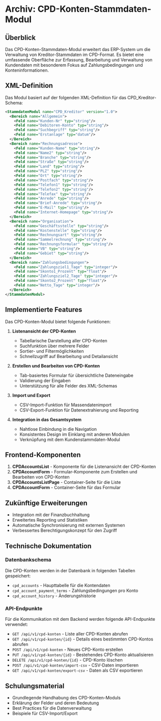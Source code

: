 # Archiv: CPD-Konten-Stammdaten-Modul

## Überblick

Das CPD-Konten-Stammdaten-Modul erweitert das ERP-System um die Verwaltung von Kreditor-Stammdaten im CPD-Format. Es bietet eine umfassende Oberfläche zur Erfassung, Bearbeitung und Verwaltung von Kundendaten mit besonderem Fokus auf Zahlungsbedingungen und Konteninformationen.

## XML-Definition

Das Modul basiert auf der folgenden XML-Definition für das CPD_Kreditor-Schema:

```xml
<StammdatenModul name="CPD_Kreditor" version="1.0">
  <Bereich name="Allgemein">
    <Feld name="Kunden-Nr" typ="string"/>
    <Feld name="Debitoren-Konto" typ="string"/>
    <Feld name="Suchbegriff" typ="string"/>
    <Feld name="Erstanlage" typ="datum"/>
  </Bereich>
  <Bereich name="Rechnungsadresse">
    <Feld name="Kunden-Name" typ="string"/>
    <Feld name="Name2" typ="string"/>
    <Feld name="Branche" typ="string"/>
    <Feld name="Straße" typ="string"/>
    <Feld name="Land" typ="string"/>
    <Feld name="PLZ" typ="string"/>
    <Feld name="Ort" typ="string"/>
    <Feld name="Postfach" typ="string"/>
    <Feld name="Telefon1" typ="string"/>
    <Feld name="Telefon2" typ="string"/>
    <Feld name="Telefax" typ="string"/>
    <Feld name="Anrede" typ="string"/>
    <Feld name="Brief-Anrede" typ="string"/>
    <Feld name="E-Mail" typ="string"/>
    <Feld name="Internet-Homepage" typ="string"/>
  </Bereich>
  <Bereich name="Organisation">
    <Feld name="Geschäftsstelle" typ="string"/>
    <Feld name="Kostenstelle" typ="string"/>
    <Feld name="Rechnungsart" typ="string"/>
    <Feld name="Sammelrechnung" typ="string"/>
    <Feld name="Rechnungsformular" typ="string"/>
    <Feld name="VB" typ="string"/>
    <Feld name="Gebiet" typ="string"/>
  </Bereich>
  <Bereich name="Zahlungsbedingungen">
    <Feld name="Zahlungsziel1_Tage" typ="integer"/>
    <Feld name="Skonto1_Prozent" typ="float"/>
    <Feld name="Zahlungsziel2_Tage" typ="integer"/>
    <Feld name="Skonto2_Prozent" typ="float"/>
    <Feld name="Netto_Tage" typ="integer"/>
  </Bereich>
</StammdatenModul>
```

## Implementierte Features

Das CPD-Konten-Modul bietet folgende Funktionen:

1. **Listenansicht der CPD-Konten**
   - Tabellarische Darstellung aller CPD-Konten
   - Suchfunktion über mehrere Felder
   - Sortier- und Filtermöglichkeiten
   - Schnellzugriff auf Bearbeitung und Detailansicht

2. **Erstellen und Bearbeiten von CPD-Konten**
   - Tab-basiertes Formular für übersichtliche Dateneingabe
   - Validierung der Eingaben
   - Unterstützung für alle Felder des XML-Schemas

3. **Import und Export**
   - CSV-Import-Funktion für Massendatenimport
   - CSV-Export-Funktion für Datenextrahierung und Reporting

4. **Integration in das Gesamtsystem**
   - Nahtlose Einbindung in die Navigation
   - Konsistentes Design im Einklang mit anderen Modulen
   - Verknüpfung mit dem Kundenstammdaten-Modul

## Frontend-Komponenten

1. **CPDAccountsList** - Komponente für die Listenansicht der CPD-Konten
2. **CPDAccountForm** - Formular-Komponente zum Erstellen und Bearbeiten von CPD-Konten
3. **CPDAccountsListPage** - Container-Seite für die Liste
4. **CPDAccountForm** - Container-Seite für das Formular

## Zukünftige Erweiterungen

- Integration mit der Finanzbuchhaltung
- Erweitertes Reporting und Statistiken
- Automatische Synchronisierung mit externen Systemen
- Verbessertes Berechtigungskonzept für den Zugriff

## Technische Dokumentation

### Datenbankschema

Die CPD-Konten werden in der Datenbank in folgenden Tabellen gespeichert:

- `cpd_accounts` - Haupttabelle für die Kontendaten
- `cpd_account_payment_terms` - Zahlungsbedingungen pro Konto
- `cpd_account_history` - Änderungshistorie

### API-Endpunkte

Für die Kommunikation mit dem Backend werden folgende API-Endpunkte verwendet:

- `GET /api/v1/cpd-konten` - Liste aller CPD-Konten abrufen
- `GET /api/v1/cpd-konten/{id}` - Details eines bestimmten CPD-Kontos abrufen
- `POST /api/v1/cpd-konten` - Neues CPD-Konto erstellen
- `PUT /api/v1/cpd-konten/{id}` - Bestehendes CPD-Konto aktualisieren
- `DELETE /api/v1/cpd-konten/{id}` - CPD-Konto löschen
- `POST /api/v1/cpd-konten/import-csv` - CSV-Daten importieren
- `GET /api/v1/cpd-konten/export-csv` - Daten als CSV exportieren

## Schulungsmaterial

- Grundlegende Handhabung des CPD-Konten-Moduls
- Erklärung der Felder und deren Bedeutung
- Best Practices für die Datenverwaltung
- Beispiele für CSV-Import/Export 